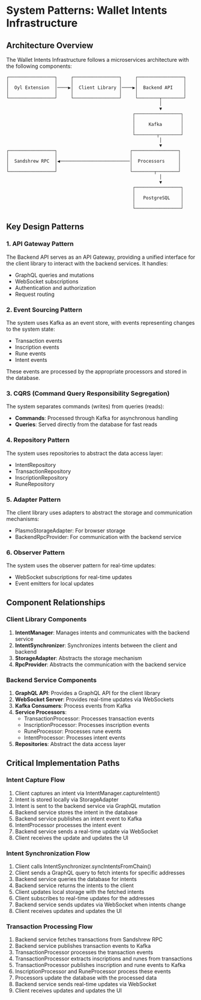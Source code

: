 # System Patterns: Wallet Intents Infrastructure

## Architecture Overview

The Wallet Intents Infrastructure follows a microservices architecture with the following components:

```
┌─────────────────┐     ┌─────────────────┐     ┌─────────────────┐
│                 │     │                 │     │                 │
│  Oyl Extension  │────▶│  Client Library │────▶│  Backend API    │
│                 │     │                 │     │                 │
└─────────────────┘     └─────────────────┘     └────────┬────────┘
                                                         │
                                                         ▼
                                               ┌─────────────────┐
                                               │                 │
                                               │     Kafka       │
                                               │                 │
                                               └────────┬────────┘
                                                         │
                                                         ▼
┌─────────────────┐                           ┌─────────────────┐
│                 │                           │                 │
│  Sandshrew RPC  │◀──────────────────────────│  Processors     │
│                 │                           │                 │
└─────────────────┘                           └────────┬────────┘
                                                         │
                                                         ▼
                                               ┌─────────────────┐
                                               │                 │
                                               │   PostgreSQL    │
                                               │                 │
                                               └─────────────────┘
```

## Key Design Patterns

### 1. API Gateway Pattern

The Backend API serves as an API Gateway, providing a unified interface for the client library to interact with the backend services. It handles:

- GraphQL queries and mutations
- WebSocket subscriptions
- Authentication and authorization
- Request routing

### 2. Event Sourcing Pattern

The system uses Kafka as an event store, with events representing changes to the system state:

- Transaction events
- Inscription events
- Rune events
- Intent events

These events are processed by the appropriate processors and stored in the database.

### 3. CQRS (Command Query Responsibility Segregation)

The system separates commands (writes) from queries (reads):

- **Commands**: Processed through Kafka for asynchronous handling
- **Queries**: Served directly from the database for fast reads

### 4. Repository Pattern

The system uses repositories to abstract the data access layer:

- IntentRepository
- TransactionRepository
- InscriptionRepository
- RuneRepository

### 5. Adapter Pattern

The client library uses adapters to abstract the storage and communication mechanisms:

- PlasmoStorageAdapter: For browser storage
- BackendRpcProvider: For communication with the backend service

### 6. Observer Pattern

The system uses the observer pattern for real-time updates:

- WebSocket subscriptions for real-time updates
- Event emitters for local updates

## Component Relationships

### Client Library Components

1. **IntentManager**: Manages intents and communicates with the backend service
2. **IntentSynchronizer**: Synchronizes intents between the client and backend
3. **StorageAdapter**: Abstracts the storage mechanism
4. **RpcProvider**: Abstracts the communication with the backend service

### Backend Service Components

1. **GraphQL API**: Provides a GraphQL API for the client library
2. **WebSocket Server**: Provides real-time updates via WebSockets
3. **Kafka Consumers**: Process events from Kafka
4. **Service Processors**:
   - TransactionProcessor: Processes transaction events
   - InscriptionProcessor: Processes inscription events
   - RuneProcessor: Processes rune events
   - IntentProcessor: Processes intent events
5. **Repositories**: Abstract the data access layer

## Critical Implementation Paths

### Intent Capture Flow

1. Client captures an intent via IntentManager.captureIntent()
2. Intent is stored locally via StorageAdapter
3. Intent is sent to the backend service via GraphQL mutation
4. Backend service stores the intent in the database
5. Backend service publishes an intent event to Kafka
6. IntentProcessor processes the intent event
7. Backend service sends a real-time update via WebSocket
8. Client receives the update and updates the UI

### Intent Synchronization Flow

1. Client calls IntentSynchronizer.syncIntentsFromChain()
2. Client sends a GraphQL query to fetch intents for specific addresses
3. Backend service queries the database for intents
4. Backend service returns the intents to the client
5. Client updates local storage with the fetched intents
6. Client subscribes to real-time updates for the addresses
7. Backend service sends updates via WebSocket when intents change
8. Client receives updates and updates the UI

### Transaction Processing Flow

1. Backend service fetches transactions from Sandshrew RPC
2. Backend service publishes transaction events to Kafka
3. TransactionProcessor processes the transaction events
4. TransactionProcessor extracts inscriptions and runes from transactions
5. TransactionProcessor publishes inscription and rune events to Kafka
6. InscriptionProcessor and RuneProcessor process these events
7. Processors update the database with the processed data
8. Backend service sends real-time updates via WebSocket
9. Client receives updates and updates the UI
